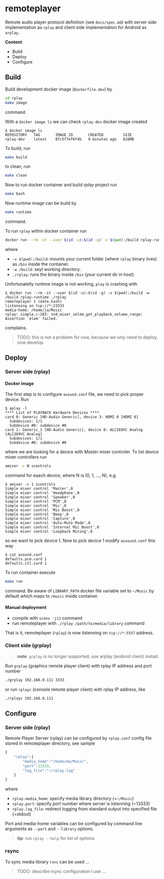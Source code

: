 # remoteplayer

Remote audio player protocol definition (see `docs/spec.md`) with server side implementation as `rplay` and client side implementation for Android as `arplay`.

**Content**:
- Build
- Deploy
- Configure


## Build

Build development docker image (`Dockerfile.dev`) by

```bash
cd rplay
make image
```

command.

With a `docker image ls` we can check `rplay-dev` docker image created

```console
$ docker image ls
REPOSITORY   TAG       IMAGE ID       CREATED         SIZE
rplay-dev    latest    8fc5f7ef6f4b   9 minutes ago   826MB
```

To build, run

```bash
make build
```

to clean, run

```bash
make clean
```

Now to run docker container and build *rplay* project run

```bash
make bash
```

Now runtime image can be build by

```bash
make runtime
```

command.

To run `rplay` within docker container run

```bash
docker run --rm -it --user $(id -u):$(id -g) -v $(pwd):/build rplay-runtime -w /build ./rplay
```

where

- `-v $(pwd):/build`: mounts your current folder (where `rplay` binary lives) as `/bin` inside the container.
- `-w /build`: seyt working directory.
- `./rplay`: runs the binary inside `/bin` (your current dir in host).

Unfortunatelly runtime image is not working, `play` is crashing with

```console
$ docker run --rm -it --user $(id -u):$(id -g) -v $(pwd):/build -w /build rplay-runtime ./rplay
remoteplayer 1 (date.hash)
listenning on tcp://*:23333
media-home: /home/ja/Music
rplay: simple.c:283: snd_mixer_selem_get_playback_volume_range: Assertion `elem' failed.
```

complains.

> TODO: this is not a problem for now, because we only need to deploy, now develop.

## Deploy

### Server side (rplay)

#### Docker image

The first step is to configure `asound.conf` file, we need to pick proper device. Run 

```console
$ aplay -l
**** List of PLAYBACK Hardware Devices ****
card 0: Generic [HD-Audio Generic], device 3: HDMI 0 [HDMI 0]
  Subdevices: 1/1
  Subdevice #0: subdevice #0
card 1: Generic_1 [HD-Audio Generic], device 0: ALC269VC Analog [ALC269VC Analog]
  Subdevices: 1/1
  Subdevice #0: subdevice #0
```

where we are looking for a device with *Master* mixer controler. To list device mixer controllers run

```bash
amixer -c N scontrols
```

command for eaach device, where N is (0, 1, ..., N), e.g.

```console
$ amixer -c 1 scontrols
Simple mixer control 'Master',0
Simple mixer control 'Headphone',0
Simple mixer control 'Speaker',0
Simple mixer control 'PCM',0
Simple mixer control 'Mic',0
Simple mixer control 'Mic Boost',0
Simple mixer control 'Beep',0
Simple mixer control 'Capture',0
Simple mixer control 'Auto-Mute Mode',0
Simple mixer control 'Internal Mic Boost',0
Simple mixer control 'Loopback Mixing',0
```

so we want to pick device 1. Now to pick device 1 modify `assound.conf` this way

```console
$ cat asound.conf 
defaults.pcm.card 1
defaults.ctl.card 1
```

To run container execute

```bash
make run
```

command. Be aware of `LIBRARY_PATH` docker file variable set to `~/Music` by default which maps to `/music` inside container.


#### Manual deployment

- compile with `scons -j11` command
- run remoteplayer with `./rplay /path/to/media/library` command

That is it, remoteplayer (`rplay`) is now listenning on `tcp://*:5557` address.


### Client side (grplay)

> **note**: `grplay` is no longer supported, use arplay (andorid client) instad.

Run `grplay` (graphics remote player client) with rplay IP address and port number

```bash
./grplay 192.168.0.111 3333
```

or run `rplayc` (console remote player client) with rplay IP address, like

```bash
./rplayc 192.168.0.111
```

## Configure

### Server side (rplay)

Remote Player Server (rplay) can be configured by `rplay.conf` config file stored in remoteplayer directory, see sample

```js
{
	"rplay":{
		"media_home":"/home/me/Music",
		"port":13333,
		"log_file":"~/rplay.log"
	}
}
```

where

- `rplay.media_home`: specify media library directory (=`~/Music`)
- `rplay.port`: specify port number where server is listenning (=13333)
- `rplay.log_file`: redirect logging from standard output into specified file (=stdout)

Port and media-home variables can be configured by command line arguments as `--port` and `--library` options.

> **tip**: run `rplay --help` for list of options


### rsync

To sync media library `rsnc` can be used ...

> TODO: describe rsync configuration I use ...
